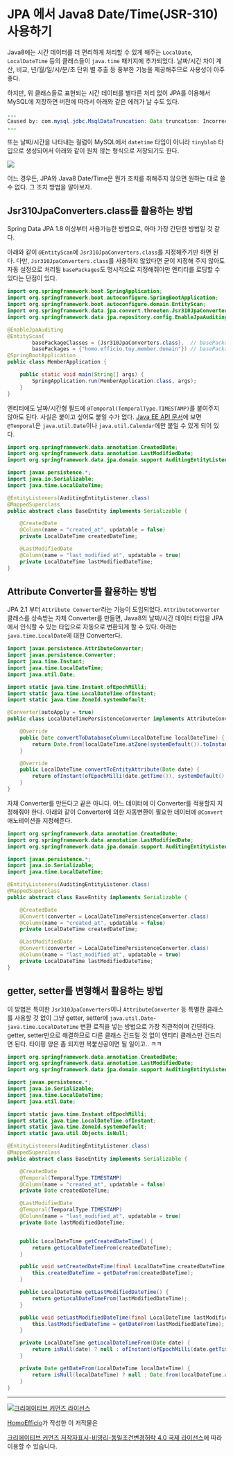 # JPA 에서 Java8 Date/Time(JSR-310) 사용하기 

Java8에는 시간 데이터를 더 편리하게 처리할 수 있게 해주는 `LocalDate`, `LocalDateTime` 등의 클래스들이 `java.time` 패키지에 추가되었다. 날짜/시간 차이 계산, 비교, 년/월/일/시/분/초 단위 별 추출 등 풍부한 기능을 제공해주므로 사용성이 아주 좋다.

하지만, 위 클래스들로 표현되는 시간 데이터를 별다른 처리 없이 JPA를 이용해서 MySQL에 저장하면 버전에 따라서 아래와 같은 에러가 날 수도 있다.

```java
...
Caused by: com.mysql.jdbc.MsqlDataTruncation: Data truncation: Incorrect dateme value: '\xAC\xED\x00\x05sr\x0Djava.time.Ser\x95]\x84\xBA\x1B"H\xB2\x0C\0\x00xpw\x07\x03\x00\x00\x07\xE0\x05\x1Fx' for column 'start_date' at row 1
...
```
또는 날짜/시간을 나타내는 컬럼이 MySQL에서 `datetime` 타입이 아니라 `tinyblob` 타입으로 생성되어서 아래와 같이 원치 않는 형식으로 저장되기도 한다.

![](http://i.imgur.com/oXXnfnO.png)

어느 경우든, JPA와 Java8 Date/Time은 뭔가 조치를 취해주지 않으면 원하는 대로 쓸 수 없다. 그 조치 방법을 알아보자.

## Jsr310JpaConverters.class를 활용하는 방법

Spring Data JPA 1.8 이상부터 사용가능한 방법으로, 아마 가장 간단한 방법일 것 같다.

아래와 같이 `@EntityScan`에 `Jsr310JpaConverters.class`를 지정해주기만 하면 된다. 다만, `Jsr310JpaConverters.class`를 사용하지 않았다면 굳이 지정해 주지 않아도 자동 설정으로 처리될 `basePackages`도 명시적으로 지정해줘야만 엔티티를 로딩할 수 있다는 단점이 있다.

```java
import org.springframework.boot.SpringApplication;
import org.springframework.boot.autoconfigure.SpringBootApplication;
import org.springframework.boot.autoconfigure.domain.EntityScan;
import org.springframework.data.jpa.convert.threeten.Jsr310JpaConverters;
import org.springframework.data.jpa.repository.config.EnableJpaAuditing;

@EnableJpaAuditing
@EntityScan(
		basePackageClasses = {Jsr310JpaConverters.class},  // basePackageClasses에 지정
		basePackages = {"homo.efficio.toy.member.domain"}) // basePackage도 추가로 반드시 지정해줘야 한다
@SpringBootApplication
public class MemberApplication {

	public static void main(String[] args) {
		SpringApplication.run(MemberApplication.class, args);
	}
}
```

엔티티에도 날짜/시간형 필드에 `@Temporal(TemporalType.TIMESTAMP)`를 붙여주지 않아도 된다. 사실은 붙이고 싶어도 붙일 수가 없다. [Java EE API 문서](http://docs.oracle.com/javaee/7/api/javax/persistence/Temporal.html)에 보면 `@Temporal`은 `java.util.Date`이나 `java.util.Calendar`에만 붙일 수 있게 되어 있다.

```java
import org.springframework.data.annotation.CreatedDate;
import org.springframework.data.annotation.LastModifiedDate;
import org.springframework.data.jpa.domain.support.AuditingEntityListener;

import javax.persistence.*;
import java.io.Serializable;
import java.time.LocalDateTime;

@EntityListeners(AuditingEntityListener.class)
@MappedSuperclass
public abstract class BaseEntity implements Serializable {

    @CreatedDate
    @Column(name = "created_at", updatable = false)
    private LocalDateTime createdDateTime;

    @LastModifiedDate
    @Column(name = "last_modified_at", updatable = true)
    private LocalDateTime lastModifiedDateTime;
}
```

## Attribute Converter를 활용하는 방법

JPA 2.1 부터 `Attribute Converter`라는 기능이 도입되었다. `AttributeConverter` 클래스를 상속받는 자체 Converter를 만들면, Java8의 날짜/시간 데이터 타입을 JPA에서 인식할 수 있는 타입으로 자동으로 변환되게 할 수 있다.
아래는 `java.time.LocalDate`에 대한 Converter다. 

```java
import javax.persistence.AttributeConverter;
import javax.persistence.Converter;
import java.time.Instant;
import java.time.LocalDateTime;
import java.util.Date;

import static java.time.Instant.ofEpochMilli;
import static java.time.LocalDateTime.ofInstant;
import static java.time.ZoneId.systemDefault;

@Converter(autoApply = true)
public class LocalDateTimePersistenceConverter implements AttributeConverter<LocalDateTime, Date> {

    @Override
    public Date convertToDatabaseColumn(LocalDateTime localDateTime) {
        return Date.from(localDateTime.atZone(systemDefault()).toInstant());
    }

    @Override
    public LocalDateTime convertToEntityAttribute(Date date) {    
        return ofInstant(ofEpochMilli(date.getTime()), systemDefault());
    }
}

```

자체 Converter를 만든다고 끝은 아니다. 어느 데이터에 이 Converter를 적용할지 지정해줘야 한다. 아래와 같이 Converter에 의한 자동변환이 필요한 데이터에 `@Convert` 애노테이션을 지정해준다.

```java
import org.springframework.data.annotation.CreatedDate;
import org.springframework.data.annotation.LastModifiedDate;
import org.springframework.data.jpa.domain.support.AuditingEntityListener;

import javax.persistence.*;
import java.io.Serializable;
import java.time.LocalDateTime;

@EntityListeners(AuditingEntityListener.class)
@MappedSuperclass
public abstract class BaseEntity implements Serializable {

    @CreatedDate
    @Convert(converter = LocalDateTimePersistenceConverter.class)
    @Column(name = "created_at", updatable = false)    
    private LocalDateTime createdDateTime;

    @LastModifiedDate
    @Convert(converter = LocalDateTimePersistenceConverter.class)
    @Column(name = "last_modified_at", updatable = true)
    private LocalDateTime lastModifiedDateTime;
}
```

## getter, setter를 변형해서 활용하는 방법

이 방법은 특이한 `Jsr310JpaConverters`이나 `AttributeConverter` 등 특별한 클래스를 사용할 것 없이 그냥 getter, setter에 `java.util.Date`-`java.time.LocalDateTime` 변환 로직을 넣는 방법으로 가장 직관적이며 간단하다. getter, setter만으로 해결하므로 다른 클래스 건드릴 것 없이 엔티티 클래스만 건드리면 된다. 타이핑 양은 좀 되지만 복붙신공이면 될 일이고.. ㅋㅋ 

```java
import org.springframework.data.annotation.CreatedDate;
import org.springframework.data.annotation.LastModifiedDate;
import org.springframework.data.jpa.domain.support.AuditingEntityListener;

import javax.persistence.*;
import java.io.Serializable;
import java.time.LocalDateTime;
import java.util.Date;

import static java.time.Instant.ofEpochMilli;
import static java.time.LocalDateTime.ofInstant;
import static java.time.ZoneId.systemDefault;
import static java.util.Objects.isNull;

@EntityListeners(AuditingEntityListener.class)
@MappedSuperclass
public abstract class BaseEntity implements Serializable {

    @CreatedDate
    @Temporal(TemporalType.TIMESTAMP)
    @Column(name = "created_at", updatable = false)
    private Date createdDateTime;

    @LastModifiedDate
    @Temporal(TemporalType.TIMESTAMP)
    @Column(name = "last_modified_at", updatable = true)
    private Date lastModifiedDateTime;


    public LocalDateTime getCreatedDateTime() {
        return getLocalDateTimeFrom(createdDateTime);
    }

    public void setCreatedDateTime(final LocalDateTime createdDateTime) {
        this.createdDateTime = getDateFrom(createdDateTime);
    }

    public LocalDateTime getLastModifiedDateTime() {
        return getLocalDateTimeFrom(lastModifiedDateTime);
    }

    public void setLastModifiedDateTime(final LocalDateTime lastModifiedDateTime) {
        this.lastModifiedDateTime = getDateFrom(lastModifiedDateTime);
    }

    private LocalDateTime getLocalDateTimeFrom(Date date) {
        return isNull(date) ? null : ofInstant(ofEpochMilli(date.getTime()), systemDefault());
    }

    private Date getDateFrom(LocalDateTime localDateTime) {
        return isNull(localDateTime) ? null : Date.from(localDateTime.atZone(systemDefault()).toInstant());
    }
}
```

----
<a rel="license" href="http://creativecommons.org/licenses/by-nc-sa/4.0/"><img alt="크리에이티브 커먼즈 라이선스" style="border-width:0" src="https://i.creativecommons.org/l/by-nc-sa/4.0/88x31.png" /></a>

<a href='https://www.facebook.com/hanmomhanda' target='_blank'>HomoEfficio</a>가 작성한 이 저작물은

<a rel="license" href="http://creativecommons.org/licenses/by-nc-sa/4.0/">크리에이티브 커먼즈 저작자표시-비영리-동일조건변경허락 4.0 국제 라이선스</a>에 따라 이용할 수 있습니다.
